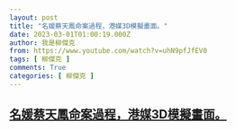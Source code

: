 ```yaml
---
layout: post
title: "名媛蔡天鳳命案過程，港媒3D模擬畫面。"
date: 2023-03-01T01:00:19.000Z
author: 我是柳傑克
from: https://www.youtube.com/watch?v=uhN9pfJfEV0
tags: [ 柳傑克 ]
comments: True
categories: [ 柳傑克 ]
---
```

<!--1677632419000-->
[名媛蔡天鳳命案過程，港媒3D模擬畫面。](https://www.youtube.com/watch?v=uhN9pfJfEV0)
------

<div>

</div>

